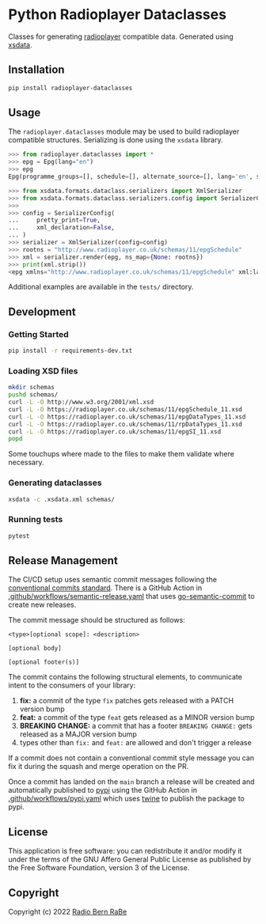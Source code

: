 # Python Radioplayer Dataclasses

Classes for generating [radioplayer](https://radioplayer.co.uk) compatible data. Generated using [xsdata](https://xsdata.readthedocs.io/).

## Installation

```bash
pip install radioplayer-dataclasses
```

## Usage

The `radioplayer.dataclasses` module may be used to build radioplayer compatible structures.
Serializing is done using the `xsdata` library.

```python
>>> from radioplayer.dataclasses import *
>>> epg = Epg(lang="en")
>>> epg
Epg(programme_groups=[], schedule=[], alternate_source=[], lang='en', system=<SystemType.DAB: 'DAB'>)

>>> from xsdata.formats.dataclass.serializers import XmlSerializer
>>> from xsdata.formats.dataclass.serializers.config import SerializerConfig
>>>
>>> config = SerializerConfig(
...     pretty_print=True,
...     xml_declaration=False,
... )
>>> serializer = XmlSerializer(config=config)
>>> rootns = "http://www.radioplayer.co.uk/schemas/11/epgSchedule"
>>> xml = serializer.render(epg, ns_map={None: rootns})
>>> print(xml.strip())
<epg xmlns="http://www.radioplayer.co.uk/schemas/11/epgSchedule" xml:lang="en" system="DAB"/>

```

Additional examples are available in the `tests/` directory.

## Development

### Getting Started

```bash
pip install -r requirements-dev.txt
```

### Loading XSD files

```bash
mkdir schemas
pushd schemas/
curl -L -O http://www.w3.org/2001/xml.xsd
curl -L -O https://radioplayer.co.uk/schemas/11/epgSchedule_11.xsd
curl -L -O https://radioplayer.co.uk/schemas/11/epgDataTypes_11.xsd
curl -L -O https://radioplayer.co.uk/schemas/11/rpDataTypes_11.xsd
curl -L -O https://radioplayer.co.uk/schemas/11/epgSI_11.xsd
popd
```

Some touchups where made to the files to make them validate where necessary.

### Generating dataclasses

```bash
xsdata -c .xsdata.xml schemas/
```

### Running tests

```bash
pytest
```

## Release Management

The CI/CD setup uses semantic commit messages following the [conventional commits standard](https://www.conventionalcommits.org/en/v1.0.0/).
There is a GitHub Action in [.github/workflows/semantic-release.yaml](./.github/workflows/semantic-release.yaml)
that uses [go-semantic-commit](https://go-semantic-release.xyz/) to create new
releases.

The commit message should be structured as follows:

```
<type>[optional scope]: <description>

[optional body]

[optional footer(s)]
```

The commit contains the following structural elements, to communicate intent to the consumers of your library:

1. **fix:** a commit of the type `fix` patches gets released with a PATCH version bump
1. **feat:** a commit of the type `feat` gets released as a MINOR version bump
1. **BREAKING CHANGE:** a commit that has a footer `BREAKING CHANGE:` gets released as a MAJOR version bump
1. types other than `fix:` and `feat:` are allowed and don't trigger a release

If a commit does not contain a conventional commit style message you can fix
it during the squash and merge operation on the PR.

Once a commit has landed on the `main` branch a release will be created and automatically published to [pypi](https://pypi.org/)
using the GitHub Action in [.github/workflows/pypi.yaml](./.github/workflows/pypi.yaml) which uses [twine](https://twine.readthedocs.io/)
to publish the package to pypi.

## License

This application is free software: you can redistribute it and/or modify it under
the terms of the GNU Affero General Public License as published by the Free
Software Foundation, version 3 of the License.

## Copyright

Copyright (c) 2022 [Radio Bern RaBe](http://www.rabe.ch)
